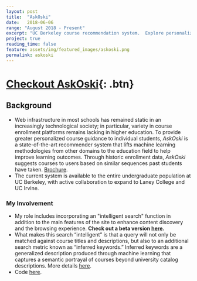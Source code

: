```yaml
---
layout: post
title:  "AskOski"
date:   2018-06-06
range: "August 2018 - Present" 
excerpt: "UC Berkeley course recommendation system.  Explore personalized course information based on historic enrollments.  [Check it out.](https://askoski.berkeley.edu)"
project: true
reading_time: false
feature: assets/img/featured_images/askoski.png
permalink: askoski
---
```


# [Checkout AskOski](https://askoski.berkeley.edu/){: .btn} 

## Background

- Web infrastructure in most schools has remained static in an increasingly technological society; in particular, variety in course enrollment platforms remains lacking in higher education. To provide greater personalized course guidance to individual students, _AskOski_ is a state-of-the-art recommender system that lifts machine learning methodologies from other domains to the education field to help improve learning outcomes.  Through historic enrollment data, _AskOski_ suggests courses to users based on similar sequences past students have taken. [Brochure]({{site.url}}/assets/files/askoski_brochure.pdf). 
- The current system is available to the entire undergraduate population at UC Berkeley, with active collaboration to expand to Laney College and UC Irvine.  

### My Involvement 

- My role includes incorporating an "intelligent search" function in addition to the main features of the site to enhance content discovery and the browsing experience. **Check out a beta version [here](https://askoski.berkeley.edu:1380/search).**
- What makes this search “intelligent” is that a query will not only be matched against course titles and descriptions, but also to an additional search metric known as “inferred keywords.” Inferred keywords are a generalized description produced through machine learning that captures a semantic portrayal of courses beyond university catalog descriptions. More details [here]({{site.url}}/assets/files/research-poster-final.pdf). 
- Code [here](https://github.com/CAHLR/search-keywords/).
